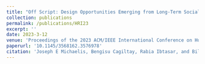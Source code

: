 ```yaml
---
title: "Off Script: Design Opportunities Emerging from Long-Term Social Robot Interactions In-the-Wild"
collection: publications
permalink: /publications/HRI23
excerpt: ''
date: 2023-3-12
venue: 'Proceedings of the 2023 ACM/IEEE International Conference on Human-Robot Interaction (HRI 23)'
paperurl: '10.1145/3568162.3576978'
citation: 'Joseph E Michaelis, Bengisu Cagiltay, Rabia Ibtasar, and Bilge Mutlu. 2023 (in press). “Off Script:” Design Opportunities Emerging from Long-Term Social Robot Interactions In-the-Wild. Proceedings of the 2023 ACM/IEEE International Conference on Human-Robot Interaction (HRI 23). Association for Computing Machinery, New York, NY, USA'
---
```


<!-- [Download paper here](https://www.researchgate.net/profile/Christine-Lee-72/publication/358689687_The_Unboxing_Experience_Exploration_and_Design_of_Initial_Interactions_Between_Children_and_Social_Robots/links/6213c5d86c472329dcfb82d4/The-Unboxing-Experience-Exploration-and-Design-of-Initial-Interactions-Between-Children-and-Social-Robots.pdf) -->
